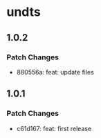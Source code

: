 # undts

## 1.0.2

### Patch Changes

- 880556a: feat: update files

## 1.0.1

### Patch Changes

- c61d167: feat: first release
